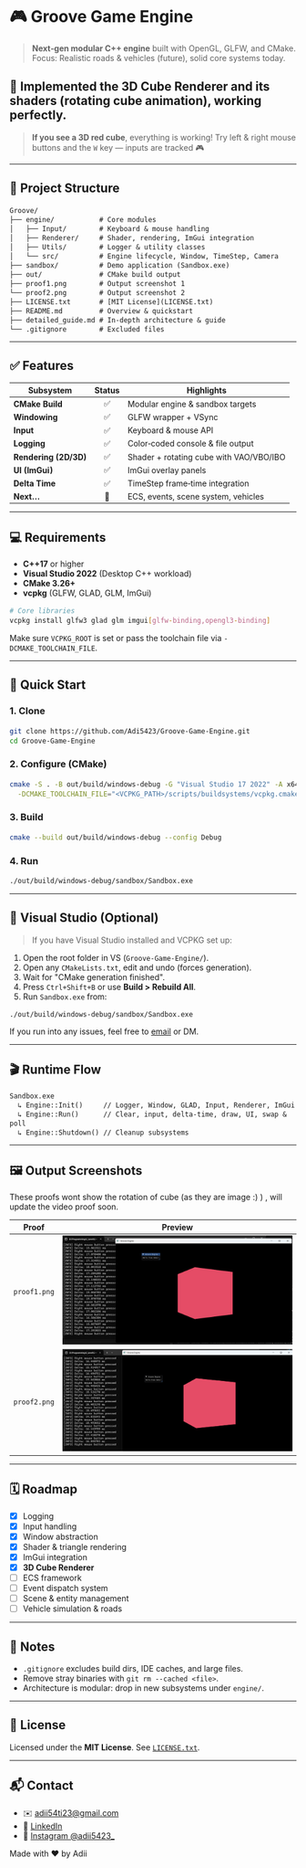 # 🎮 Groove Game Engine

> **Next‑gen modular C++ engine** built with OpenGL, GLFW, and CMake.
> Focus: Realistic roads & vehicles (future), solid core systems today.

## 🚧 Implemented the 3D Cube Renderer and its shaders (rotating cube animation), working perfectly.

> **If you see a 3D red cube**, everything is working!
> Try left & right mouse buttons and the `W` key — inputs are tracked 🎮

---

## 📁 Project Structure

```text
Groove/
├── engine/           # Core modules
│   ├── Input/        # Keyboard & mouse handling
│   ├── Renderer/     # Shader, rendering, ImGui integration
│   ├── Utils/        # Logger & utility classes
│   └── src/          # Engine lifecycle, Window, TimeStep, Camera
├── sandbox/          # Demo application (Sandbox.exe)
├── out/              # CMake build output
├── proof1.png        # Output screenshot 1
└── proof2.png        # Output screenshot 2
├── LICENSE.txt       # [MIT License](LICENSE.txt)
├── README.md         # Overview & quickstart
├── detailed_guide.md # In‑depth architecture & guide
└── .gitignore        # Excluded files
```

---

## ✅ Features

| Subsystem             | Status | Highlights                              |
| --------------------- | :----: | --------------------------------------- |
| **CMake Build**       |    ✅   | Modular engine & sandbox targets        |
| **Windowing**         |    ✅   | GLFW wrapper + VSync                    |
| **Input**             |    ✅   | Keyboard & mouse API                    |
| **Logging**           |    ✅   | Color‑coded console & file output       |
| **Rendering (2D/3D)** |    ✅   | Shader + rotating cube with VAO/VBO/IBO |
| **UI (ImGui)**        |    ✅   | ImGui overlay panels                    |
| **Delta Time**        |    ✅   | TimeStep frame‑time integration         |
| **Next…**             |   🔲   | ECS, events, scene system, vehicles     |

---

## 💻 Requirements

* **C++17** or higher
* **Visual Studio 2022** (Desktop C++ workload)
* **CMake 3.26+**
* **vcpkg** (GLFW, GLAD, GLM, ImGui)

```bash
# Core libraries
vcpkg install glfw3 glad glm imgui[glfw-binding,opengl3-binding]
```

Make sure `VCPKG_ROOT` is set or pass the toolchain file via `-DCMAKE_TOOLCHAIN_FILE`.

---

## 🚀 Quick Start

### 1. Clone

```bash
git clone https://github.com/Adi5423/Groove-Game-Engine.git
cd Groove-Game-Engine
```

### 2. Configure (CMake)

```bash
cmake -S . -B out/build/windows-debug -G "Visual Studio 17 2022" -A x64 \
  -DCMAKE_TOOLCHAIN_FILE="<VCPKG_PATH>/scripts/buildsystems/vcpkg.cmake"
```

### 3. Build

```bash
cmake --build out/build/windows-debug --config Debug
```

### 4. Run

```bash
./out/build/windows-debug/sandbox/Sandbox.exe
```

---

## 🧩 Visual Studio (Optional)

> If you have Visual Studio installed and VCPKG set up:

1. Open the root folder in VS (`Groove-Game-Engine/`).
2. Open any `CMakeLists.txt`, edit and undo (forces generation).
3. Wait for "CMake generation finished".
4. Press `Ctrl+Shift+B` or use **Build > Rebuild All**.
5. Run `Sandbox.exe` from:

```text
./out/build/windows-debug/sandbox/Sandbox.exe
```

If you run into any issues, feel free to [email](mailto:adii54ti23@gmail.com) or DM.

---

## 🎬 Runtime Flow

```text
Sandbox.exe
  ↳ Engine::Init()     // Logger, Window, GLAD, Input, Renderer, ImGui
  ↳ Engine::Run()      // Clear, input, delta-time, draw, UI, swap & poll
  ↳ Engine::Shutdown() // Cleanup subsystems
```

---

## 🖼️ Output Screenshots
These proofs wont show the rotation of cube (as they are image :) ) , will update the video proof soon.

| Proof        | Preview                         |
| ------------ | ------------------------------- |
| `proof1.png` | ![proof1](prrof1.png) |
| `proof2.png` | ![proof2](prrof2.png) |

---

## 🗓️ Roadmap

* [x] Logging
* [x] Input handling
* [x] Window abstraction
* [x] Shader & triangle rendering
* [x] ImGui integration
* [x] **3D Cube Renderer**
* [ ] ECS framework
* [ ] Event dispatch system
* [ ] Scene & entity management
* [ ] Vehicle simulation & roads

---

## 📌 Notes

* `.gitignore` excludes build dirs, IDE caches, and large files.
* Remove stray binaries with `git rm --cached <file>`.
* Architecture is modular: drop in new subsystems under `engine/`.

---

## 📜 License

Licensed under the **MIT License**. See [`LICENSE.txt`](LICENSE.txt).

---

## 📬 Contact

* ✉️  [adii54ti23@gmail.com](mailto:adii54ti23@gmail.com)
* 💼 [LinkedIn](https://www.linkedin.com/in/aditya-tiwari-141731329/)
* 📸 [Instagram @adii5423\_](https://www.instagram.com/adii5423_)

Made with ❤️ by Adii
